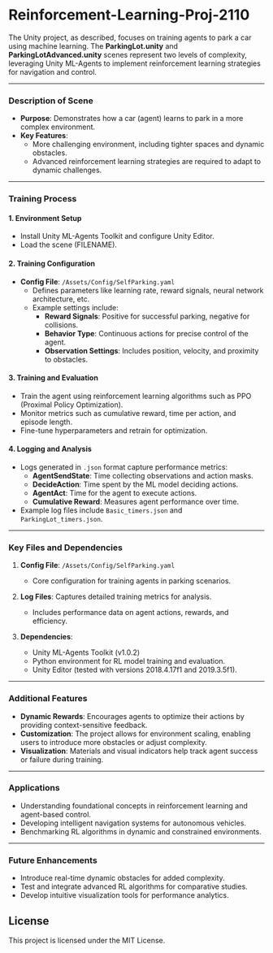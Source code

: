 # Reinforcement-Learning-Proj-2110

The Unity project, as described, focuses on training agents to park a car using machine learning. The **ParkingLot.unity** and **ParkingLotAdvanced.unity** scenes represent two levels of complexity, leveraging Unity ML-Agents to implement reinforcement learning strategies for navigation and control.

---

### **Description of Scene**


- **Purpose**: Demonstrates how a car (agent) learns to park in a more complex environment.
- **Key Features**:
  - More challenging environment, including tighter spaces and dynamic obstacles.
  - Advanced reinforcement learning strategies are required to adapt to dynamic challenges.

---

### **Training Process**

#### **1. Environment Setup**
- Install Unity ML-Agents Toolkit and configure Unity Editor.
- Load the scene (FILENAME).

#### **2. Training Configuration**
- **Config File**: `/Assets/Config/SelfParking.yaml`
  - Defines parameters like learning rate, reward signals, neural network architecture, etc.
  - Example settings include:
    - **Reward Signals**: Positive for successful parking, negative for collisions.
    - **Behavior Type**: Continuous actions for precise control of the agent.
    - **Observation Settings**: Includes position, velocity, and proximity to obstacles.

#### **3. Training and Evaluation**
- Train the agent using reinforcement learning algorithms such as PPO (Proximal Policy Optimization).
- Monitor metrics such as cumulative reward, time per action, and episode length.
- Fine-tune hyperparameters and retrain for optimization.

#### **4. Logging and Analysis**
- Logs generated in `.json` format capture performance metrics:
  - **AgentSendState**: Time collecting observations and action masks.
  - **DecideAction**: Time spent by the ML model deciding actions.
  - **AgentAct**: Time for the agent to execute actions.
  - **Cumulative Reward**: Measures agent performance over time.
- Example log files include `Basic_timers.json` and `ParkingLot_timers.json`.

---

### **Key Files and Dependencies**
1. **Config File**: `/Assets/Config/SelfParking.yaml`  
   - Core configuration for training agents in parking scenarios.
   
2. **Log Files**: Captures detailed training metrics for analysis.
   - Includes performance data on agent actions, rewards, and efficiency.

3. **Dependencies**:
   - Unity ML-Agents Toolkit (v1.0.2)
   - Python environment for RL model training and evaluation.
   - Unity Editor (tested with versions 2018.4.17f1 and 2019.3.5f1).

---

### **Additional Features**
- **Dynamic Rewards**: Encourages agents to optimize their actions by providing context-sensitive feedback.
- **Customization**: The project allows for environment scaling, enabling users to introduce more obstacles or adjust complexity.
- **Visualization**: Materials and visual indicators help track agent success or failure during training.

---

### **Applications**
- Understanding foundational concepts in reinforcement learning and agent-based control.
- Developing intelligent navigation systems for autonomous vehicles.
- Benchmarking RL algorithms in dynamic and constrained environments.

---

### **Future Enhancements**
- Introduce real-time dynamic obstacles for added complexity.
- Test and integrate advanced RL algorithms for comparative studies.
- Develop intuitive visualization tools for performance analytics.

## License

This project is licensed under the MIT License.
